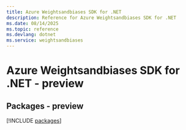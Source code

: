 ```yaml
---
title: Azure Weightsandbiases SDK for .NET
description: Reference for Azure Weightsandbiases SDK for .NET
ms.date: 08/14/2025
ms.topic: reference
ms.devlang: dotnet
ms.service: weightsandbiases
---
```

# Azure Weightsandbiases SDK for .NET - preview
## Packages - preview
[!INCLUDE [packages](weightsandbiases-index.md)]